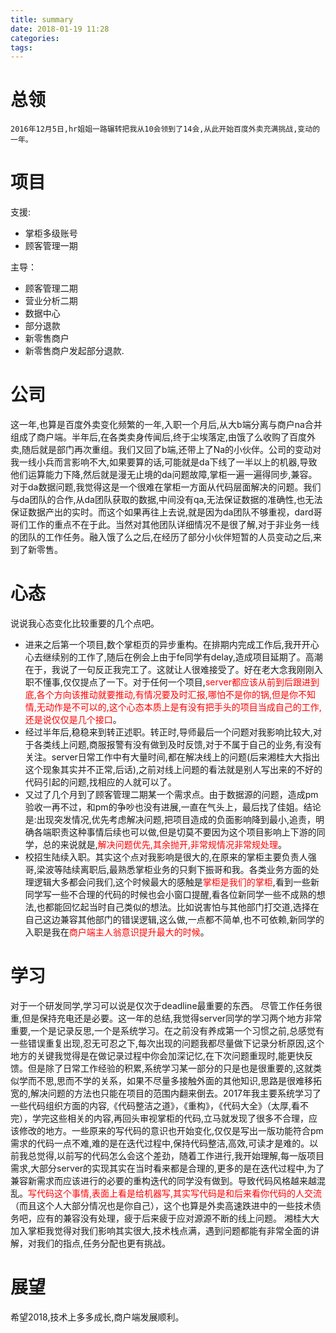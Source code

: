 ```yaml
---
title: summary
date: 2018-01-19 11:28
categories: 
tags:
---
```

    
# 总领
    2016年12月5日,hr姐姐一路辗转把我从10会领到了14会,从此开始百度外卖充满挑战,变动的一年。
# 项目
支援:
 * 掌柜多级账号
 * 顾客管理一期

 主导：
 * 顾客管理二期
 * 营业分析二期
 * 数据中心
 * 部分退款
 * 新零售商户
 * 新零售商户发起部分退款.

# 公司
这一年,也算是百度外卖变化频繁的一年,入职一个月后,从大b端分离与商户na合并组成了商户端。半年后,在各类卖身传闻后,终于尘埃落定,由饿了么收购了百度外卖,随后就是部门再次重组。我们又回了b端,还带上了Na的小伙伴。公司的变动对我一线小兵而言影响不大,如果要算的话,可能就是da下线了一半以上的机器,导致他们运算能力下降,然后就是漫无止境的da问题故障,掌柜一遍一遍得同步,兼容。对于da数据问题,我觉得这是一个很难在掌柜一方面从代码层面解决的问题。我们与da团队的合作,从da团队获取的数据,中间没有qa,无法保证数据的准确性,也无法保证数据产出的实时。而这个如果再往上去说,就是因为da团队不够重视，dard哥哥们工作的重点不在于此。当然对其他团队详细情况不是很了解,对于非业务一线的团队的工作任务。融入饿了么之后,在经历了部分小伙伴短暂的人员变动之后,来到了新零售。

# 心态
说说我心态变化比较重要的几个点吧。
* 进来之后第一个项目,数个掌柜页的异步重构。在排期内完成工作后,我开开心心去继续别的工作了,随后在例会上由于fe同学有delay,造成项目延期了。高潮在于，我说了一句反正我完工了。这就让人很难接受了。好在老大念我刚刚入职不懂事,仅仅提点了一下。对于任何一个项目,<font color=red>server都应该从前到后跟进到底,各个方向该推动就要推动,有情况要及时汇报,哪怕不是你的锅,但是你不知情,无动作是不可以的,这个心态本质上是有没有把手头的项目当成自己的工作,还是说仅仅是几个接口</font>。
* 经过半年后,稳稳来到转正述职。转正时,导师最后一个问题对我影响比较大,对于各类线上问题,商服报警有没有做到及时反馈,对于不属于自己的业务,有没有关注。server日常工作中有大量时间,都在解决线上的问题(后来湘桂大大指出这个现象其实并不正常,后话),之前对线上问题的看法就是别人写出来的不好的代码引起的问题,找相应的人就可以了。
* 又过了几个月到了顾客管理二期某一个需求点。由于数据源的问题，造成pm验收一再不过，和pm的争吵也没有进展,一直在气头上，最后找了佳姐。结论是:出现突发情况,优先考虑解决问题,把项目造成的负面影响降到最小,追责，明确各端职责这种事情后续也可以做,但是切莫不要因为这个项目影响上下游的同学，总的来说就是,<font color=red>解决问题优先,其余抛开,非常规情况非常规处理</font>。
* 校招生陆续入职。其实这个点对我影响是很大的,在原来的掌柜主要负责人强哥,梁波等陆续离职后,最熟悉掌柜业务的只剩下振哥和我。各类业务方面的处理逻辑大多都会问我们,这个时候最大的感触是<font color=red>掌柜是我们的掌柜</font>,看到一些新同学写一些不合理的代码的时候也会小窗口提醒,看各位新同学一些不成熟的想法,也都能回忆起当时自己类似的想法。比如说害怕与其他部门打交道,选择在自己这边兼容其他部门的错误逻辑,这么做,一点都不简单,也不可依赖,新同学的入职是我在<font color=red>商户端主人翁意识提升最大的时候</font>。

# 学习
对于一个研发同学,学习可以说是仅次于deadline最重要的东西。
尽管工作任务很重,但是保持充电还是必要。这一年的总结,我觉得server同学的学习两个地方非常重要,一个是记录反思,一个是系统学习。在之前没有养成第一个习惯之前,总感觉有一些错误重复出现,忍无可忍之下,每次出现的问题我都尽量做下记录分析原因,这个地方的关键我觉得是在做记录过程中你会加深记忆,在下次问题重现时,能更快反馈。但是除了日常工作经验的积累,系统学习某一部分的只是也是很重要的,这就类似学而不思,思而不学的关系，如果不尽量多接触外面的其他知识,思路是很难移拓宽的,解决问题的方法也只能在项目的范围内翻来倒去。2017年我主要系统学习了一些代码组织方面的内容,《代码整洁之道》，《重构》，《代码大全》（太厚,看不完），学完这些相关的内容,再回头审视掌柜的代码,立马就发现了很多不合理，应该修改的地方。一些原来的写代码的意识也开始变化,仅仅是写出一版功能符合pm需求的代码一点不难,难的是在迭代过程中,保持代码整洁,高效,可读才是难的。以前我总觉得,以前写的代码怎么会这个差劲，随着工作进行,我开始理解,每一版项目需求,大部分server的实现其实在当时看来都是合理的,更多的是在迭代过程中,为了兼容新需求而应该进行的必要的重构迭代的同学没有做到。导致代码风格越来越混乱。<font color=red>写代码这个事情,表面上看是给机器写,其实写代码是和后来看你代码的人交流</font>（而且这个人大部分情况也是你自己），这个也算是外卖高速跌进中的一些技术债务吧，应有的兼容没有处理，疲于后来疲于应对源源不断的线上问题。
湘桂大大加入掌柜我觉得对我们影响其实很大,技术栈点满，遇到问题都能有非常全面的讲解，对我们的指点,任务分配也更有挑战。

# 展望
希望2018,技术上多多成长,商户端发展顺利。
